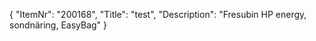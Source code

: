 {
  "ItemNr": "200168",
  "Title": "test",
  "Description": "Fresubin HP energy, sondnäring,  EasyBag"
}